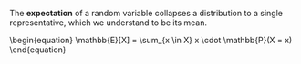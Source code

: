 The **expectation** of a random variable collapses a distribution to a single representative, which we understand to be its mean.

\begin{equation}
\mathbb{E}[X] = \sum_{x \in X} x \cdot \mathbb{P}(X = x)
\end{equation}